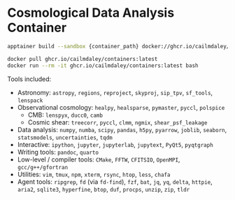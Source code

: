 # Cosmological Data Analysis Container

```bash
apptainer build --sandbox {container_path} docker://ghcr.io/cailmdaley/containers:latest
```

```bash
docker pull ghcr.io/cailmdaley/containers:latest
docker run --rm -it ghcr.io/cailmdaley/containers:latest bash
```

Tools included:
- Astronomy: `astropy`, `regions`, `reproject`, `skyproj`, `sip_tpv`, `sf_tools`, `lenspack`
- Observational cosmology: `healpy`, `healsparse`, `pymaster`, `pyccl`, `polspice`
  - CMB: `lenspyx`, `ducc0`, `camb`
  - Cosmic shear: `treecorr`, `pyccl`, `clmm`, `ngmix`, `shear_psf_leakage`
- Data analysis: `numpy`, `numba`, `scipy`, `pandas`, `h5py`, `pyarrow`, `joblib`, `seaborn`, `statsmodels`, `uncertainties`, `tqdm`
- Interactive: `ipython`, `jupyter`, `jupyterlab`, `jupytext`, `PyQt5`, `pyqtgraph`
- Writing tools: `pandoc`, `quarto`
- Low-level / compiler tools: `CMake`, `FFTW`, `CFITSIO`, `OpenMPI`, `gcc/g++/gfortran`
- Utilities: `vim`, `tmux`, `npm`, `xterm`, `rsync`, `htop`, `less`, `chafa`
- Agent tools: `ripgrep`, `fd` (via `fd-find`), `fzf`, `bat`, `jq`, `yq`, `delta`, `httpie`, `aria2`, `sqlite3`, `hyperfine`, `btop`, `duf`, `procps`, `unzip`, `zip`, `tldr`
